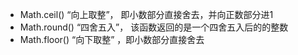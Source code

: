* Math.ceil()  “向上取整”， 即小数部分直接舍去，并向正数部分进1
* Math.round()  “四舍五入”， 该函数返回的是一个四舍五入后的的整数
* Math.floor()  “向下取整” ，即小数部分直接舍去